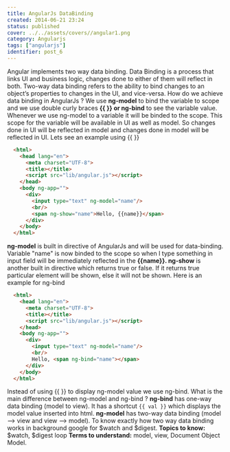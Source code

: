 ```yaml
---
title: AngularJs DataBinding
created: 2014-06-21 23:24
status: published
cover: ../../assets/covers//angular1.png
category: Angularjs
tags: ["angularjs"]
identifier: post_6
---
```

Angular implements two way data binding. Data Binding is a process that links UI and business logic, changes done to either of them will reflect in both. Two-way data binding refers to the ability to bind changes to an object’s properties to changes in the UI, and vice-versa. How do we achieve data binding in AngularJs ? We use **ng-model** to bind the variable to scope and we use double curly braces **{{ }} or ng-bind** to see the variable value. Whenever we use ng-model to a variable it will be binded to the scope. This scope for the variable will be available in UI as well as model. So changes done in UI will be reflected in model and changes done in model will be reflected in UI.  Lets see an example using {{ }}

```html
  <html>
    <head lang="en">
      <meta charset="UTF-8">
      <title></title>
      <script src="lib/angular.js"></script>
    </head>
    <body ng-app="">
      <div>
        <input type="text" ng-model="name"/>
        <br/>
        <span ng-show="name">Hello, {{name}}</span>
      </div>
    </body>
  </html>
```

**ng-model** is built in directive of AngularJs and will be used for data-binding. Variable "name" is now binded to the scope so when I type something in input field will be immediately reflected in the **{{name}}. ng-show** is another built in directive which returns true or false. If it returns true particular element will be shown, else it will not be shown. Here is an example for ng-bind

```html
  <html>
    <head lang="en">
      <meta charset="UTF-8">
      <title></title>
      <script src="lib/angular.js"></script>
    </head>
    <body ng-app="">
      <div>
        <input type="text" ng-model="name"/>
        <br/>
        Hello, <span ng-bind="name"></span>
      </div>
    </body>
  </html>
```

Instead of using {{ }} to display ng-model value we use ng-bind. What is the main difference between ng-model and ng-bind ? **ng-bind** has one-way data binding (model to view). It has a shortcut `{{ val }}` which displays the model value inserted into html. **ng-model** has two-way data binding (model  --> view and view --> model). To know exactly how two way data binding works in background google for $watch and $digest. **Topics to know:** $watch, $digest loop **Terms to understand:** model, view, Document Object Model.